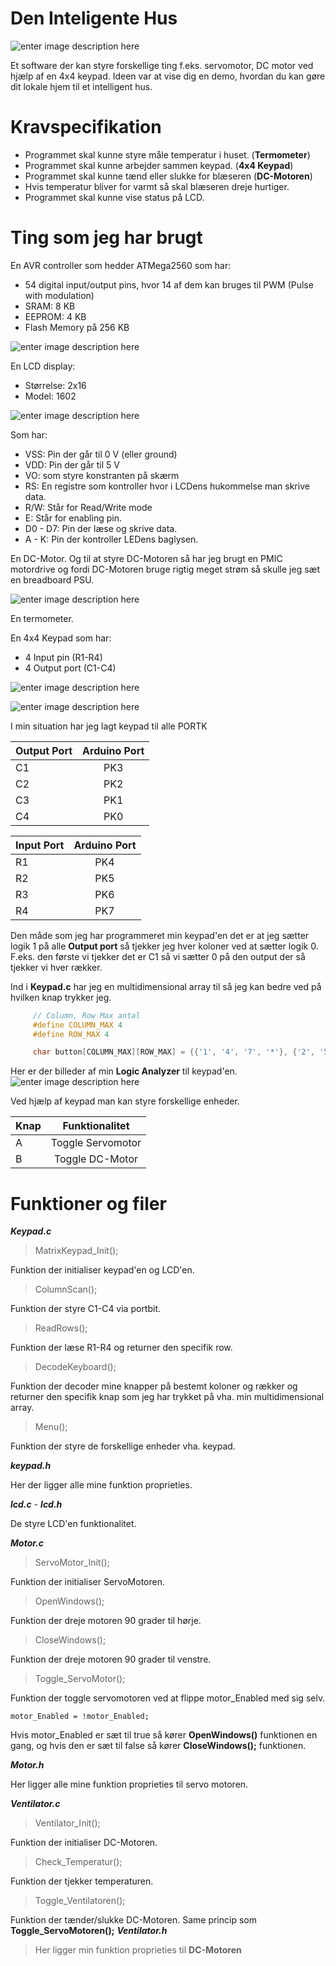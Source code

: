
# Den Inteligente Hus

![enter image description here](https://i.imgur.com/V27wEM0.jpg)

Et software der kan styre forskellige ting f.eks. servomotor, DC motor ved hjælp af en 4x4 keypad. Ideen var at vise dig en demo, hvordan du kan gøre dit lokale hjem til et intelligent hus. 

# Kravspecifikation
- Programmet skal kunne styre måle temperatur i huset. (**Termometer**)
- Programmet skal kunne arbejder sammen keypad. (**4x4 Keypad**)
- Programmet skal kunne tænd eller slukke for blæseren (**DC-Motoren**)
- Hvis temperatur bliver for varmt så skal blæseren dreje hurtiger.
- Programmet skal kunne vise status på LCD.

# Ting som jeg har brugt

En AVR controller som hedder ATMega2560 som har:
- 54 digital input/output pins, hvor 14 af dem kan bruges til PWM (Pulse with modulation)
- SRAM: 8 KB
- EEPROM: 4 KB
- Flash Memory på 256 KB

 ![enter image description here](https://i.imgur.com/0w2KneB.png)

En LCD display:
- Størrelse: 2x16
- Model: 1602

![enter image description here](https://i.imgur.com/cQVI2pS.jpg)

Som har:
 - VSS: Pin der går til 0 V (eller ground)
 - VDD: Pin der går til 5 V
 - VO: som styre konstranten på skærm
 - RS: En registre som kontroller hvor i LCDens hukommelse man skrive data.
 - R/W: Står for Read/Write mode
 - E: Står for enabling pin.
 - D0 - D7: Pin der læse og skrive data.
 - A - K: Pin der kontroller LEDens baglysen.


En  DC-Motor. Og til at styre DC-Motoren så har jeg brugt en PMIC motordrive og fordi DC-Motoren bruge rigtig meget strøm så skulle jeg sæt en breadboard PSU.

![enter image description here](https://i.imgur.com/hhbzaOh.jpg)

En termometer.

En 4x4 Keypad som har:
 - 4 Input pin (R1-R4)
 - 4 Output port (C1-C4)
 
 ![enter image description here](https://i.imgur.com/CEyCjmq.gif)
 
 ![enter image description here](https://i.imgur.com/rT1wfdz.png)

I min situation har jeg lagt keypad til alle PORTK

| Output Port   |Arduino Port       
| ------------- |:-------------:|
| C1    | PK3 | 
| C2    | PK2 | 
| C3    | PK1 |
| C4    | PK0 |


| Input Port   |Arduino Port       
| ------------ |:-------------:|
| R1    | PK4 |
| R2    | PK5 |
| R3    | PK6 |
| R4    | PK7 |  

Den måde som jeg har programmeret min keypad'en det er at jeg sætter logik 1 på alle **Output port** så tjekker jeg hver koloner ved at sætter logik 0. F.eks. den første vi tjekker det er C1 så vi sætter 0 på den output der så tjekker vi hver rækker.

Ind i **Keypad.c** har jeg en multidimensional array til så jeg kan bedre ved på hvilken knap trykker jeg.

```C
     // Column, Row Max antal
     #define COLUMN_MAX 4
     #define ROW_MAX 4

     char button[COLUMN_MAX][ROW_MAX] = {{'1', '4', '7', '*'}, {'2', '5', '8', '0'}, {'3', '6', '9', '#'}, {'A', 'B', 'C', 'D'}};
```

Her er der billeder af min **Logic Analyzer** til keypad'en.
![enter image description here](https://i.imgur.com/T5p90uy.png)

Ved hjælp af keypad man kan styre forskellige enheder.

| Knap   |Funktionalitet       
| ------------ |:-------------:|
| A    | Toggle Servomotor |
| B    | Toggle DC-Motor |

# Funktioner og filer
***Keypad.c***
> MatrixKeypad_Init();

Funktion der initialiser keypad'en og LCD'en.

> ColumnScan();

Funktion der styre C1-C4 via portbit.

> ReadRows();

Funktion der læse R1-R4 og returner den specifik row.

> DecodeKeyboard();

Funktion der decoder mine knapper på bestemt koloner og rækker og returner den specifik knap som jeg har trykket på vha. min multidimensional array.
> Menu();

Funktion der styre de forskellige enheder vha. keypad.

***keypad.h***

Her der ligger alle mine funktion proprieties.

***lcd.c*** -  ***lcd.h***

De styre LCD'en funktionalitet.

***Motor.c***

> ServoMotor_Init();

Funktion der initialiser ServoMotoren.

> OpenWindows();

Funktion der dreje motoren 90 grader til hørje.

> CloseWindows();

Funktion der dreje motoren 90 grader til venstre.

> Toggle_ServoMotor();

Funktion der toggle servomotoren ved at flippe motor_Enabled med sig selv.

    motor_Enabled = !motor_Enabled;

Hvis motor_Enabled er sæt til true så kører **OpenWindows()** funktionen en gang, og hvis den er sæt til false så kører **CloseWindows();** funktionen.

***Motor.h***

Her ligger alle mine funktion proprieties til servo motoren.

***Ventilator.c***

> Ventilator_Init();

Funktion der initialiser DC-Motoren.

> Check_Temperatur();

Funktion der tjekker temperaturen.

> Toggle_Ventilatoren();

Funktion der tænder/slukke DC-Motoren. Same princip som **Toggle_ServoMotoren();**
***Ventilator.h***
> Her ligger min funktion proprieties til **DC-Motoren**
